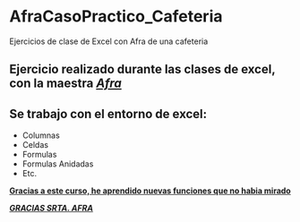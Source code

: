 # AfraCasoPractico_Cafeteria
Ejercicios de clase de Excel con Afra de una cafeteria
## Ejercicio realizado durante las clases de excel, con la maestra <ins>**_Afra_**</ins>

  ## Se trabajo con el entorno de excel:
   - Columnas
   - Celdas
   - Formulas
   - Formulas Anidadas
   - Etc.

   <ins>**Gracias a este curso, he aprendido nuevas funciones que no habia mirado**</ins>

   <ins>**_GRACIAS SRTA. AFRA_**</ins>
      

